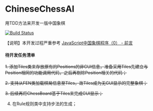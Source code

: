# ChineseChessAI
用TDD方法来开发一版中国象棋

[![Build Status](https://travis-ci.com/welldoer/ChineseChessAI.svg?branch=master)](https://travis-ci.com/welldoer/ChineseChessAI)

【说明】本开发过程严重参考 [JavaScript中国象棋程序（0） - 前言](http://www.cnblogs.com/royhoo/p/6426394.html)



#### 待开发任务清单
~~1. 添加Tiles类来存放原有的Positions的非GUI信息，准备采用Tiles先建立与Position相同的功能调用代码，之后再剔除Position相关的代码；~~

~~2. 支持从FEN类加载棋局信息至Tiles，故Tiles成为无GUI显示的完整象棋；~~

~~3. 后续再将ChessBoard基于Tiles来完成GUI显示；~~

4. 在Rule规则类中支持步法的生成；